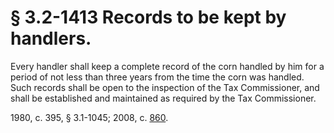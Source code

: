 # § 3.2-1413 Records to be kept by handlers.

<p>Every handler shall keep a complete record of the corn handled by him for a period of not less than three years from the time the corn was handled. Such records shall be open to the inspection of the Tax Commissioner, and shall be established and maintained as required by the Tax Commissioner.</p><p>1980, c. 395, § 3.1-1045; 2008, c. <a href='http://lis.virginia.gov/cgi-bin/legp604.exe?081+ful+CHAP0860'>860</a>.</p>